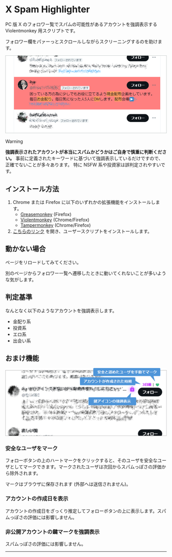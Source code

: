 # X Spam Highlighter

PC 版 X のフォロワー覧でスパムの可能性があるアカウントを強調表示する Violentmonkey 用スクリプトです。

フォロワー欄をパァーっとスクロールしながらスクリーニングするのを助けます。

![カバー画像](./images/cover.png)

> [!WARNING]
> **強調表示されたアカウントが本当にスパムかどうかはご自身で慎重に判断ください。**
> 事前に定義されたキーワードに基づいて強調表示しているだけですので、正確でないことが多々あります。
> 特に NSFW 系や投資家は誤判定されやすいです。

## インストール方法

1. Chrome または Firefox に以下のいずれかの拡張機能をインストールします。
    - [Greasemonkey](https://addons.mozilla.org/ja/firefox/addon/greasemonkey/) (Firefox)
    - [Violentmonkey](https://violentmonkey.github.io/) (Chrome/Firefox)
    - [Tampermonkey](https://www.tampermonkey.net/) (Chrome/Firefox)
2. [こちらのリンク](https://github.com/shapoco/x-spam-highlighter/raw/refs/heads/main/dist/x-spam-highlighter.user.js) を開き、ユーザースクリプトをインストールします。

## 動かない場合

ページをリロードしてみてください。

別のページからフォロワー一覧へ遷移したときに動いてくれないことが多いような気がします。

## 判定基準

なんとなく以下のようなアカウントを強調表示します。

- 金配り系
- 投資系
- エロ系
- 出会い系

## おまけ機能

![](./images/ss-lock-icon.png)

### 安全なユーザをマーク

フォローボタンの上のハートマークをクリックすると、そのユーザを安全なユーザとしてマークできます。マークされたユーザは次回からスパムっぽさの評価から除外されます。

マークはブラウザに保存されます (外部へは送信されません)。

### アカウントの作成日を表示

アカウントの作成日をざっくり推定してフォローボタンの上に表示します。スパムっぽさの評価には影響しません。

### 非公開アカウントの鍵マークを強調表示

スパムっぽさの評価には影響しません。

----
